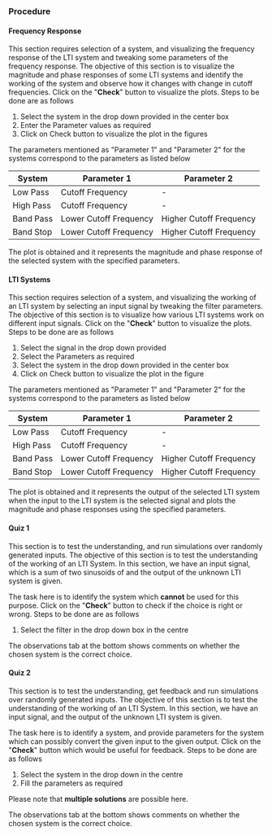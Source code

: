 ### Procedure

#### Frequency Response

This section requires selection of a system, and visualizing the frequency response of the LTI system and tweaking some parameters of the frequency response. The objective of this section is to visualize the magnitude and phase responses of some LTI systems and identify the working of the system and observe how it changes with change in cutoff frequencies. Click on the "**Check**" button to visualize the plots. Steps to be done are as follows

1. Select the system in the drop down provided in the center box
2. Enter the Parameter values as required
3. Click on Check button to visualize the plot in the figures

The parameters mentioned as "Parameter 1" and "Parameter 2" for the systems correspond to the parameters as listed below

|   System             |Parameter 1                        |Parameter 2                         |
|----------------|-------------------------------|-----------------------------|
|Low Pass|Cutoff Frequency           |-            |
|High Pass| Cutoff Frequency |- |
|Band Pass|Lower Cutoff Frequency|Higher Cutoff Frequency|
|Band Stop|Lower Cutoff Frequency|Higher Cutoff Frequency|

The plot is obtained and it represents the magnitude and phase response of the selected system with the specified parameters.

#### LTI Systems

This section requires selection of a system, and visualizing the working of an LTI system by selecting an input signal by tweaking the filter parameters. The objective of this section is to visualize how various LTI systems work on different input signals. Click on the "**Check**" button to visualize the plots. Steps to be done are as follows

1. Select the signal in the drop down provided
2. Select the Parameters as required
3. Select the system in the drop down provided in the center box
4. Click on Check button to visualize the plot in the figure

The parameters mentioned as "Parameter 1" and "Parameter 2" for the systems correspond to the parameters as listed below

|   System             |Parameter 1                        |Parameter 2                         |
|----------------|-------------------------------|-----------------------------|
|Low Pass|Cutoff Frequency           |-            |
|High Pass| Cutoff Frequency |- |
|Band Pass|Lower Cutoff Frequency|Higher Cutoff Frequency|
|Band Stop|Lower Cutoff Frequency|Higher Cutoff Frequency|

The plot is obtained and it represents the output of the selected LTI system when the input to the LTI system is the selected signal and plots the magnitude and phase responses using the specified parameters.

#### Quiz 1

This section is to test the understanding, and run simulations over randomly generated inputs. The objective of this section is to test the understanding of the working of an LTI System. In this section, we have an input signal, which is a sum of two sinusoids of and the output of the unknown LTI system is given. 

The task here is to identify the system which **cannot** be used for this purpose. Click on the "**Check**" button to check if the choice is right or wrong. Steps to be done are as follows

1. Select the filter in the drop down box in the centre

The observations tab at the bottom shows comments on whether the chosen system is the correct choice.

#### Quiz 2

This section is to test the understanding, get feedback and run simulations over randomly generated inputs. The objective of this section is to test the understanding of the working of an LTI System. In this section, we have an input signal, and the output of the unknown LTI system is given.

The task here is to identify a system, and provide parameters for the system which can possibly convert the given input to the given output. Click on the "**Check**" button which would be useful for feedback. Steps to be done are as follows

1. Select the system in the drop down in the centre
2. Fill the parameters as required

Please note that **multiple solutions** are possible here.

The observations tab at the bottom shows comments on whether the chosen system is the correct choice.